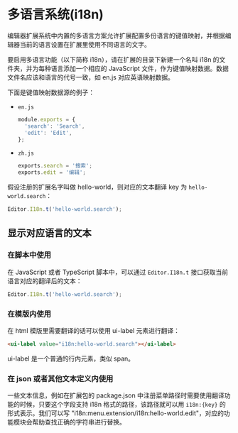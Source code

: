 # 多语言系统(i18n)

编辑器扩展系统中内置的多语言方案允许扩展配置多份语言的键值映射，并根据编辑器当前的语言设置在扩展里使用不同语言的文字。

要启用多语言功能（以下简称 i18n），请在扩展的目录下新建一个名叫 i18n 的文件夹，并为每种语言添加一个相应的 JavaScript 文件，作为键值映射数据。数据文件名应该和语言的代号一致，如 en.js 对应英语映射数据。

下面是键值映射数据源的例子：

- `en.js`

  ```javascript
  module.exports = {
    'search': 'Search',
    'edit': 'Edit',
  };
  ```

- `zh.js`

  ```javascript
  exports.search = '搜索';
  exports.edit = '编辑';
  ```

假设注册的扩展名字叫做 hello-world，则对应的文本翻译 key 为 `hello-world.search`：

```javascript
Editor.I18n.t('hello-world.search');
```

## 显示对应语言的文本

### 在脚本中使用

在 JavaScript 或者 TypeScript 脚本中，可以通过 `Editor.I18n.t` 接口获取当前语言对应的翻译后的文本：

```javascript
Editor.I18n.t('hello-world.search');
```

### 在模版内使用

在 html 模版里需要翻译的话可以使用 ui-label 元素进行翻译：

```html
<ui-label value="i18n:hello-world.search"></ui-label>
```

ui-label 是一个普通的行内元素，类似 span。

### 在 json 或者其他文本定义内使用

一些文本信息，例如在扩展包的 package.json 中注册菜单路径时需要使用翻译功能的时候，只要这个字段支持 i18n 格式的路径，该路径就可以用 `i18n:{key}` 的形式表示。我们可以写 "i18n:menu.extension/i18n:hello-world.edit"，对应的功能模块会帮助查找正确的字符串进行替换。
